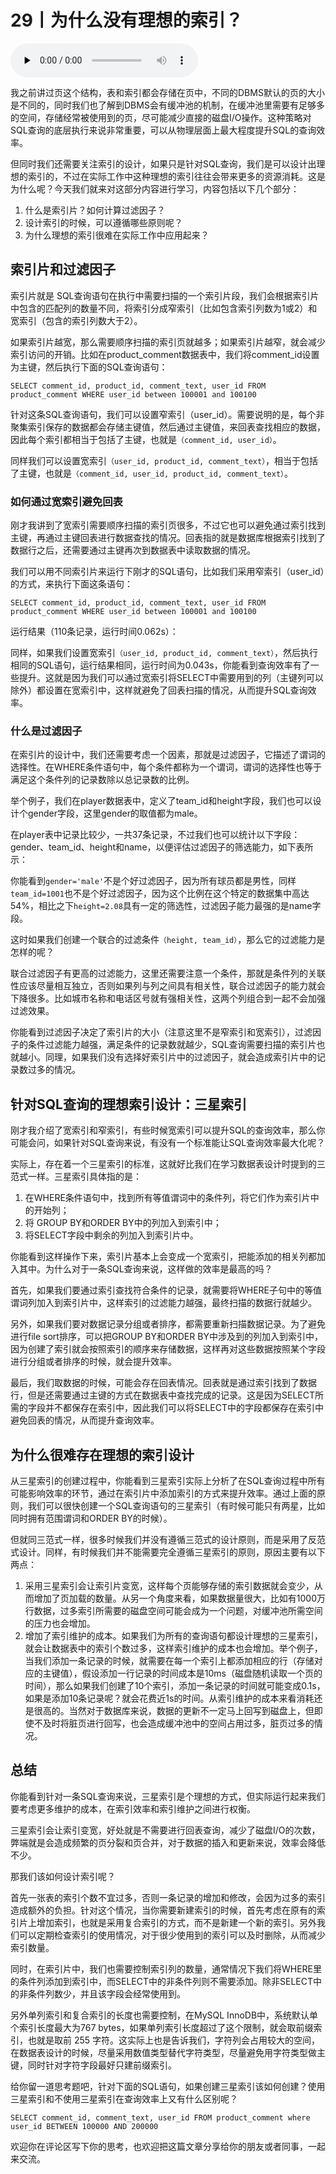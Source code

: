 # 29丨为什么没有理想的索引？

<audio id="audio" title="29丨为什么没有理想的索引？" controls="" preload="none"><source id="mp3" src="https://static001.geekbang.org/resource/audio/03/4c/03af891d7bd9fb1a111fab78aa3deb4c.mp3"></audio>

我之前讲过页这个结构，表和索引都会存储在页中，不同的DBMS默认的页的大小是不同的，同时我们也了解到DBMS会有缓冲池的机制，在缓冲池里需要有足够多的空间，存储经常被使用到的页，尽可能减少直接的磁盘I/O操作。这种策略对SQL查询的底层执行来说非常重要，可以从物理层面上最大程度提升SQL的查询效率。

但同时我们还需要关注索引的设计，如果只是针对SQL查询，我们是可以设计出理想的索引的，不过在实际工作中这种理想的索引往往会带来更多的资源消耗。这是为什么呢？今天我们就来对这部分内容进行学习，内容包括以下几个部分：

1. 什么是索引片？如何计算过滤因子？
1. 设计索引的时候，可以遵循哪些原则呢？
1. 为什么理想的索引很难在实际工作中应用起来？

## 索引片和过滤因子

索引片就是 SQL查询语句在执行中需要扫描的一个索引片段，我们会根据索引片中包含的匹配列的数量不同，将索引分成窄索引（比如包含索引列数为1或2）和宽索引（包含的索引列数大于2）。

如果索引片越宽，那么需要顺序扫描的索引页就越多；如果索引片越窄，就会减少索引访问的开销。比如在product_comment数据表中，我们将comment_id设置为主键，然后执行下面的SQL查询语句：

```
SELECT comment_id, product_id, comment_text, user_id FROM product_comment WHERE user_id between 100001 and 100100

```

<img src="https://static001.geekbang.org/resource/image/61/e9/6139464adb6a068be03db23fe33ac2e9.jpg" alt=""><br>
针对这条SQL查询语句，我们可以设置窄索引（user_id）。需要说明的是，每个非聚集索引保存的数据都会存储主键值，然后通过主键值，来回表查找相应的数据，因此每个索引都相当于包括了主键，也就是`（comment_id, user_id）`。

同样我们可以设置宽索引`（user_id, product_id, comment_text）`，相当于包括了主键，也就是`（comment_id, user_id, product_id, comment_text）`。

### 如何通过宽索引避免回表

刚才我讲到了宽索引需要顺序扫描的索引页很多，不过它也可以避免通过索引找到主键，再通过主键回表进行数据查找的情况。回表指的就是数据库根据索引找到了数据行之后，还需要通过主键再次到数据表中读取数据的情况。

我们可以用不同索引片来运行下刚才的SQL语句，比如我们采用窄索引（user_id）的方式，来执行下面这条语句：

```
SELECT comment_id, product_id, comment_text, user_id FROM product_comment WHERE user_id between 100001 and 100100

```

运行结果（110条记录，运行时间0.062s）：

<img src="https://static001.geekbang.org/resource/image/65/19/65b3b85e33f377c417eb0354d9fd7119.png" alt=""><br>
同样，如果我们设置宽索引`（user_id, product_id, comment_text）`，然后执行相同的SQL语句，运行结果相同，运行时间为0.043s，你能看到查询效率有了一些提升。这就是因为我们可以通过宽索引将SELECT中需要用到的列（主键列可以除外）都设置在宽索引中，这样就避免了回表扫描的情况，从而提升SQL查询效率。

### 什么是过滤因子

在索引片的设计中，我们还需要考虑一个因素，那就是过滤因子，它描述了谓词的选择性。在WHERE条件语句中，每个条件都称为一个谓词，谓词的选择性也等于满足这个条件列的记录数除以总记录数的比例。

举个例子，我们在player数据表中，定义了team_id和height字段，我们也可以设计个gender字段，这里gender的取值都为male。

在player表中记录比较少，一共37条记录，不过我们也可以统计以下字段：gender、team_id、height和name，以便评估过滤因子的筛选能力，如下表所示：

<img src="https://static001.geekbang.org/resource/image/b0/f1/b01c2d5a77c4d57388b88d93f70298f1.png" alt=""><br>
你能看到`gender='male'`不是个好过滤因子，因为所有球员都是男性，同样`team_id=1001`也不是个好过滤因子，因为这个比例在这个特定的数据集中高达54%，相比之下`height=2.08`具有一定的筛选性，过滤因子能力最强的是name字段。

这时如果我们创建一个联合的过滤条件`（height, team_id）`，那么它的过滤能力是怎样的呢？

<img src="https://static001.geekbang.org/resource/image/3d/7c/3dabf8870e8ba8f65ad8c40ca89a287c.png" alt=""><br>
联合过滤因子有更高的过滤能力，这里还需要注意一个条件，那就是条件列的关联性应该尽量相互独立，否则如果列与列之间具有相关性，联合过滤因子的能力就会下降很多。比如城市名称和电话区号就有强相关性，这两个列组合到一起不会加强过滤效果。

你能看到过滤因子决定了索引片的大小（注意这里不是窄索引和宽索引），过滤因子的条件过滤能力越强，满足条件的记录数就越少，SQL查询需要扫描的索引片也就越小。同理，如果我们没有选择好索引片中的过滤因子，就会造成索引片中的记录数过多的情况。

## 针对SQL查询的理想索引设计：三星索引

刚才我介绍了宽索引和窄索引，有些时候宽索引可以提升SQL的查询效率，那么你可能会问，如果针对SQL查询来说，有没有一个标准能让SQL查询效率最大化呢？

实际上，存在着一个三星索引的标准，这就好比我们在学习数据表设计时提到的三范式一样。三星索引具体指的是：

1. 在WHERE条件语句中，找到所有等值谓词中的条件列，将它们作为索引片中的开始列；
1. 将 GROUP BY和ORDER BY中的列加入到索引中；
1. 将SELECT字段中剩余的列加入到索引片中。

你能看到这样操作下来，索引片基本上会变成一个宽索引，把能添加的相关列都加入其中。为什么对于一条SQL查询来说，这样做的效率是最高的吗？

首先，如果我们要通过索引查找符合条件的记录，就需要将WHERE子句中的等值谓词列加入到索引片中，这样索引的过滤能力越强，最终扫描的数据行就越少。

另外，如果我们要对数据记录分组或者排序，都需要重新扫描数据记录。为了避免进行file sort排序，可以把GROUP BY和ORDER BY中涉及到的列加入到索引中，因为创建了索引就会按照索引的顺序来存储数据，这样再对这些数据按照某个字段进行分组或者排序的时候，就会提升效率。

<img src="https://static001.geekbang.org/resource/image/34/c7/340a26c1be1b2c40ab6dff50d521cfc7.png" alt=""><br>
最后，我们取数据的时候，可能会存在回表情况。回表就是通过索引找到了数据行，但是还需要通过主键的方式在数据表中查找完成的记录。这是因为SELECT所需的字段并不都保存在索引中，因此我们可以将SELECT中的字段都保存在索引中避免回表的情况，从而提升查询效率。

## 为什么很难存在理想的索引设计

从三星索引的创建过程中，你能看到三星索引实际上分析了在SQL查询过程中所有可能影响效率的环节，通过在索引片中添加索引的方式来提升效率。通过上面的原则，我们可以很快创建一个SQL查询语句的三星索引（有时候可能只有两星，比如同时拥有范围谓词和ORDER BY的时候）。

但就同三范式一样，很多时候我们并没有遵循三范式的设计原则，而是采用了反范式设计。同样，有时候我们并不能需要完全遵循三星索引的原则，原因主要有以下两点：

1. 采用三星索引会让索引片变宽，这样每个页能够存储的索引数据就会变少，从而增加了页加载的数量。从另一个角度来看，如果数据量很大，比如有1000万行数据，过多索引所需要的磁盘空间可能会成为一个问题，对缓冲池所需空间的压力也会增加。
1. 增加了索引维护的成本。如果我们为所有的查询语句都设计理想的三星索引，就会让数据表中的索引个数过多，这样索引维护的成本也会增加。举个例子，当我们添加一条记录的时候，就需要在每一个索引上都添加相应的行（存储对应的主键值），假设添加一行记录的时间成本是10ms（磁盘随机读取一个页的时间），那么如果我们创建了10个索引，添加一条记录的时间就可能变成0.1s，如果是添加10条记录呢？就会花费近1s的时间。从索引维护的成本来看消耗还是很高的。当然对于数据库来说，数据的更新不一定马上回写到磁盘上，但即使不及时将脏页进行回写，也会造成缓冲池中的空间占用过多，脏页过多的情况。

## 总结

你能看到针对一条SQL查询来说，三星索引是个理想的方式，但实际运行起来我们要考虑更多维护的成本，在索引效率和索引维护之间进行权衡。

三星索引会让索引变宽，好处就是不需要进行回表查询，减少了磁盘I/O的次数，弊端就是会造成频繁的页分裂和页合并，对于数据的插入和更新来说，效率会降低不少。

那我们该如何设计索引呢？

首先一张表的索引个数不宜过多，否则一条记录的增加和修改，会因为过多的索引造成额外的负担。针对这个情况，当你需要新建索引的时候，首先考虑在原有的索引片上增加索引，也就是采用复合索引的方式，而不是新建一个新的索引。另外我们可以定期检查索引的使用情况，对于很少使用到的索引可以及时删除，从而减少索引数量。

同时，在索引片中，我们也需要控制索引列的数量，通常情况下我们将WHERE里的条件列添加到索引中，而SELECT中的非条件列则不需要添加。除非SELECT中的非条件列数少，并且该字段会经常使用到。

另外单列索引和复合索引的长度也需要控制，在MySQL InnoDB中，系统默认单个索引长度最大为767 bytes，如果单列索引长度超过了这个限制，就会取前缀索引，也就是取前 255 字符。这实际上也是告诉我们，字符列会占用较大的空间，在数据表设计的时候，尽量采用数值类型替代字符类型，尽量避免用字符类型做主键，同时针对字符字段最好只建前缀索引。

<img src="https://static001.geekbang.org/resource/image/f4/f4/f417b01c6e4d560b2cbe3c54c6e9dbf4.jpg" alt=""><br>
给你留一道思考题吧，针对下面的SQL语句，如果创建三星索引该如何创建？使用三星索引和不使用三星索引在查询效率上又有什么区别呢？

```
SELECT comment_id, comment_text, user_id FROM product_comment where user_id BETWEEN 100000 AND 200000

```

欢迎你在评论区写下你的思考，也欢迎把这篇文章分享给你的朋友或者同事，一起来交流。
